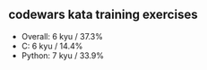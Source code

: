 ## codewars kata training exercises

- Overall: 6 kyu / 37.3%
- C: 6 kyu / 14.4%
- Python: 7 kyu / 33.9%
